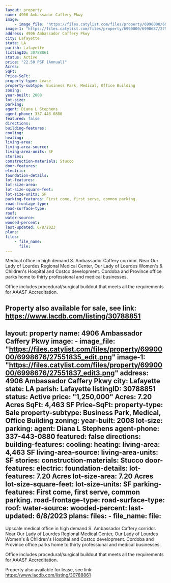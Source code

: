 ```yaml
---
layout: property
name: 4906 Ambassador Caffery Pkwy
image:
    - image_file: "https://files.catylist.com/files/property/6990000/6998687/27551812_edit.png"
image-1: "https://files.catylist.com/files/property/6990000/6998687/27551802_edit3.png"
address: 4906 Ambassador Caffery Pkwy
city: Lafayette
state: LA
parish: Lafayette
listingID: 30788861
status: Active
price: "22.50 PSF (Annual)"
Acres:
SqFt:
Price-SqFt:
property-type: Lease
property-subtype: Business Park, Medical, Office Building
zoning:
year-built: 2008
lot-size:
parking:
agent: Diana L Stephens
agent-phone: 337-443-0880
featured: false
directions:
building-features:
cooling:
heating:
living-area:
living-area-source:
living-area-units: SF
stories:
construction-materials: Stucco
door-features:
electric:
foundation-details:
lot-features:
lot-size-area:
lot-size-square-feet:
lot-size-units: SF
parking-features: First come, first serve, common parking.
road-frontage-type:
road-surface-type:
roof:
water-source:
wooded-percent:
last-updated: 6/8/2023
plans:
files:
    - file_name:
      file:
---
```

Medical office in high demand S. Ambassador Caffery corridor. Near Our Lady of Lourdes Regional Medical Center, Our Lady of Lourdes Women's &amp; Children's Hospital and Costco development. Cordoba and Province office parks home to thirty professional and medical businesses. Office includes procedural/surgical buildout that meets all the requirements for AAASF Accreditation. Property also available for sale, see link: https://www.lacdb.com/listing/30788851
---
layout: property
name: 4906 Ambassador Caffery Pkwy
image:
    - image_file: "https://files.catylist.com/files/property/6990000/6998676/27551835_edit.png"
image-1: "https://files.catylist.com/files/property/6990000/6998676/27551837_edit3.png"
address: 4906 Ambassador Caffery Pkwy
city: Lafayette
state: LA
parish: Lafayette
listingID: 30788851
status: Active
price: "1,250,000"
Acres: 7.20 Acres
SqFt: 4,463 SF
Price-SqFt:
property-type: Sale
property-subtype: Business Park, Medical, Office Building
zoning:
year-built: 2008
lot-size:
parking:
agent: Diana L Stephens
agent-phone: 337-443-0880
featured: false
directions:
building-features:
cooling:
heating:
living-area: 4,463 SF
living-area-source:
living-area-units: SF
stories:
construction-materials: Stucco
door-features:
electric:
foundation-details:
lot-features: 7.20 Acres
lot-size-area: 7.20 Acres
lot-size-square-feet:
lot-size-units: SF
parking-features: First come, first serve, common parking.
road-frontage-type:
road-surface-type:
roof:
water-source:
wooded-percent:
last-updated: 6/8/2023
plans:
files:
    - file_name:
      file:
---
Upscale medical office in high demand S. Ambassador Caffery corridor. Near Our Lady of Lourdes Regional Medical Center, Our Lady of Lourdes Women's &amp; Children's Hospital and Costco development. Cordoba and Province office parks home to thirty professional and medical businesses. Office includes procedural/surgical buildout that meets all the requirements for AAASF Accreditation.Property also available for lease, see link: https://www.lacdb.com/listing/30788861
